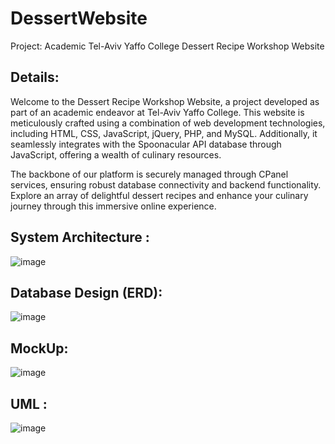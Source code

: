 # DessertWebsite
Project: Academic Tel-Aviv Yaffo College Dessert Recipe Workshop Website

## Details:
Welcome to the Dessert Recipe Workshop Website, a project developed as part of an academic endeavor at Tel-Aviv Yaffo College. This website is meticulously crafted using a combination of web development technologies, including HTML, CSS, JavaScript, jQuery, PHP, and MySQL. Additionally, it seamlessly integrates with the Spoonacular API database through JavaScript, offering a wealth of culinary resources.

The backbone of our platform is securely managed through CPanel services, ensuring robust database connectivity and backend functionality. Explore an array of delightful dessert recipes and enhance your culinary journey through this immersive online experience.

## System Architecture : 

![image](https://github.com/amirkhier/DessertWebsite/assets/110559541/9a49c648-3f95-40df-ada8-e290956e7e22)


## Database Design (ERD): 
![image](https://github.com/amirkhier/DessertWebsite/assets/110559541/d9d9c51c-9002-4086-8d6d-f0a413cdbfcc)

## MockUp:
![image](https://github.com/amirkhier/DessertWebsite/assets/110559541/89e0b76d-3ab9-47ca-81ad-5659a0cb0377)

## UML :
![image](https://github.com/amirkhier/DessertWebsite/assets/110559541/f9abbb18-108e-49ff-bc69-faceeff09c25)







